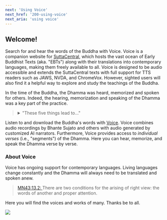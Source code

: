 ```yaml
---
next: 'Using Voice'
next_href: '200-using-voice'
next_aria: 'using voice'
---
```

## Welcome! 
Search for and hear the words of the Buddha with Voice.
Voice is a companion website for 
<a href="https://suttacentral.net" aria-label="sootacentral.net">
  SuttaCentral</a>,
which hosts the vast ocean of Early Buddhist Texts (aka. "EBTs") 
along with their translations into contemporary languages, making them
freely available to all.
Voice is designed to be 
audio accessible
and extends the SuttaCentral texts with full support for 
TTS readers such as JAWS, NVDA, and ChromeVox. 
However, sighted users will also find it a helpful way 
to explore and study the teachings of the Buddha. 

In the time of the Buddha, the Dhamma was heard, 
memorized and spoken for others. 
Indeed, the hearing, memorization and speaking of the 
Dhamma was a key part of the practice.

<blockquote><p><details>
  <summary>
    "These five things lead to..."
  </summary>
  <a href="https://voice.suttacentral.net/scv/index.html?search=an5.155">
    AN5.155:6.1:</a>
  These five things lead to the continuation, persistence, 
  and enduring of the true teaching. What five?
  <ul>
    <li>
      It’s when the mendicants memorize the teaching—
      statements, songs, discussions, verses, inspired exclamations, 
      legends, stories of past lives, amazing stories, 
      and classifications. This is the first thing that leads 
      to the continuation, persistence, and enduring of the true teaching.
    </li>
    <li> 
      Furthermore, the mendicants explain the teaching in 
      detail to others as they learned and memorized it. 
      This is the second thing…
    </li>
    <li> 
      Furthermore, the mendicants make others recite the 
      teaching in detail as they learned and memorized it.  
      This is the third thing…
    </li>
    <li> 
      Furthermore, the mendicants recite the teaching in 
      detail as they learned and memorized it.  This is the fourth thing…
    </li>
    <li> 
      Furthermore, the mendicants think about and consider 
      the teaching in their hearts, examining it with their 
      minds as they learned and memorized it.
      This is the fifth thing that leads to the continuation, 
      persistence, and enduring of the true teaching.
    </li>
  </ul>
</details></p></blockquote>

Listen to and download the Buddha's words with 
[Voice](https://voice.suttacentral.net). 
Voice combines audio recordings by Bhante Sujato and others
with audio generated by customized AI narrators.
Furthermore, Voice provides access to *individual verses* 
(i.e., "segments") of the Dhamma. 
Here you can hear, memorize, and speak the Dhamma verse by verse.

### About Voice
Voice has ongoing support for contemporary languages. 
Living languages change constantly and the Dhamma 
will always need to be translated and spoken anew.

<blockquote>
<a href="https://suttacentral.net/mn43/en/sujato">MN43:13.2: </a>
There are two conditions for the arising of right view: the words of another and proper attention.
</blockquote>

Here you will find the voices and works of many. Thanks be to all.


<a href="https://unsplash.com/photos/Pg2jm-PMVWs"><img
  src="/sc-voice/assets/img/candle-large.png" class="welcome-img"/></a>

